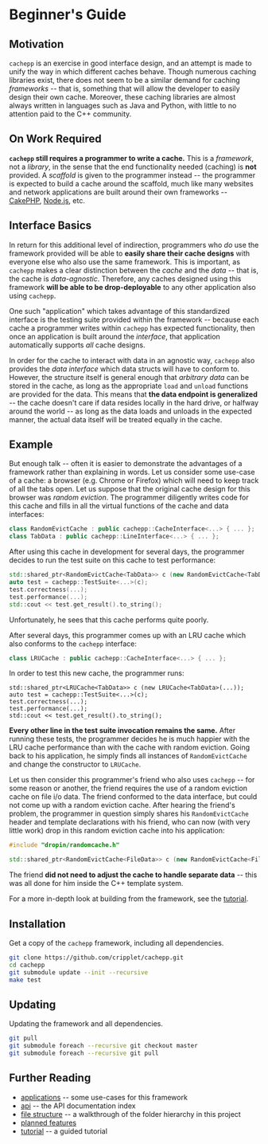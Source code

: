 Beginner's Guide
====

Motivation
----

`cachepp` is an exercise in good interface design, and an attempt is made to unify the way in which different caches behave. Though numerous caching libraries exist, 
there does not seem to be a similar demand for caching *frameworks* -- that is, something that will allow the developer to easily design their own cache. Moreover, these 
caching libraries are almost always written in languages such as Java and Python, with little to no attention paid to the C++ community.

On Work Required
----

**`cachepp` still requires a programmer to write a cache.** This is a *framework*, not a *library*, in the sense that the end functionality needed (caching) is **not** 
provided. A *scaffold* is given to the programmer instead -- the programmer is expected to build a cache around the scaffold, much like many websites and network 
applications are built around their own frameworks -- [CakePHP](http://cakephp.org/), [Node.js](http://nodejs.org/), etc.

Interface Basics
----

In return for this additional level of indirection, programmers who *do* use the framework provided will be able to **easily share their cache designs** with 
everyone else who also use the same framework. This is important, as `cachepp` makes a clear distinction between the *cache* and the *data* -- that is, the cache is 
*data-agnostic*. Therefore, any caches designed using this framework **will be able to be drop-deployable** to any other application also using `cachepp`.

One such "application" which takes advantage of this standardized interface is the testing suite provided within the framework -- because each cache a programmer writes 
within `cachepp` has expected functionality, then once an application is built around the *interface*, that application automatically supports *all* cache designs.

In order for the cache to interact with data in an agnostic way, `cachepp` also provides the *data interface* which data structs will have to conform to. However, the 
structure itself is general enough that *arbitrary data* can be stored in the cache, as long as the appropriate `load` and `unload` functions are provided for the data. 
This means that **the data endpoint is generalized** -- the cache doesn't care if data resides locally in the hard drive, or halfway around the world -- as long as the 
data loads and unloads in the expected manner, the actual data itself will be treated equally in the cache.

Example
----

But enough talk -- often it is easier to demonstrate the advantages of a framework rather than explaining in words. Let us consider some use-case of a cache: a browser 
(e.g. Chrome or Firefox) which will need to keep track of all the tabs open. Let us suppose that the original cache design for this browser was *random eviction*. The 
programmer diligently writes code for this cache and fills in all the virtual functions of the cache and data interfaces:

```cpp
class RandomEvictCache : public cachepp::CacheInterface<...> { ... };
class TabData : public cachepp::LineInterface<...> { ... };
```

After using this cache in development for several days, the programmer decides to run the test suite on this cache to test performance:

```cpp
std::shared_ptr<RandomEvictCache<TabData>> c (new RandomEvictCache<TabData>(...));
auto test = cachepp::TestSuite<...>(c);
test.correctness(...);
test.performance(...);
std::cout << test.get_result().to_string();
```

Unfortunately, he sees that this cache performs quite poorly.

After several days, this programmer comes up with an LRU cache which also conforms to the `cachepp` interface:

```cpp
class LRUCache : public cachepp::CacheInterface<...> { ... };
```

In order to test this new cache, the programmer runs:

```
std::shared_ptr<LRUCache<TabData>> c (new LRUCache<TabData>(...));
auto test = cachepp::TestSuite<...>(c);
test.correctness(...);
test.performance(...);
std::cout << test.get_result().to_string();
```

**Every other line in the test suite invocation remains the same.** After running these tests, the programmer decides he is much happier with the LRU cache performance 
than with the cache with random eviction. Going back to his application, he simply finds all instances of `RandomEvictCache` and change the constructor to `LRUCache`.

Let us then consider this programmer's friend who also uses `cachepp` -- for some reason or another, the friend requires the use of a random eviction cache on file i/o 
data. The friend conformed to the data interface, but could not come up with a random eviction cache. After hearing the friend's problem, the programmer in question 
simply shares his `RandomEvictCache` header and template declarations with his friend, who can now (with very little work) drop in this random eviction cache into his 
application:

```cpp
#include "dropin/randomcache.h"

std::shared_ptr<RandomEvictCache<FileData>> c (new RandomEvictCache<FileData>(...));
```

The friend **did not need to adjust the cache to handle separate data** -- this was all done for him inside the C++ template system.

For a more in-depth look at building from the framework, see the [tutorial](tutorial/intro.md).

Installation
----

Get a copy of the `cachepp` framework, including all dependencies.

```bash
git clone https://github.com/cripplet/cachepp.git
cd cachepp
git submodule update --init --recursive
make test
```

Updating
----

Updating the framework and all dependencies.

```bash
git pull
git submodule foreach --recursive git checkout master
git submodule foreach --recursive git pull
```

Further Reading
----

* [applications](applications.md) -- some use-cases for this framework
* [api](api/index.md) -- the API documentation index
* [file structure](structure.md) -- a walkthrough of the folder hierarchy in this project
* [planned features](future.md)
* [tutorial](tutorial/intro.md) -- a guided tutorial
